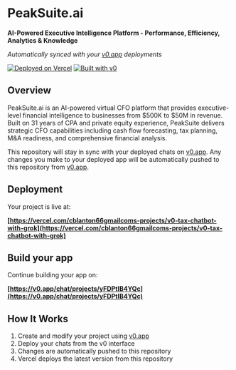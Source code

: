 # PeakSuite.ai

**AI-Powered Executive Intelligence Platform - Performance, Efficiency, Analytics & Knowledge**

*Automatically synced with your [v0.app](https://v0.app) deployments*

[![Deployed on Vercel](https://img.shields.io/badge/Deployed%20on-Vercel-black?style=for-the-badge&logo=vercel)](https://vercel.com/cblanton66gmailcoms-projects/v0-tax-chatbot-with-grok)
[![Built with v0](https://img.shields.io/badge/Built%20with-v0.app-black?style=for-the-badge)](https://v0.app/chat/projects/yFDPtIB4YQc)

## Overview

PeakSuite.ai is an AI-powered virtual CFO platform that provides executive-level financial intelligence to businesses from $500K to $50M in revenue. Built on 31 years of CPA and private equity experience, PeakSuite delivers strategic CFO capabilities including cash flow forecasting, tax planning, M&A readiness, and comprehensive financial analysis.

This repository will stay in sync with your deployed chats on [v0.app](https://v0.app).
Any changes you make to your deployed app will be automatically pushed to this repository from [v0.app](https://v0.app).

## Deployment

Your project is live at:

**[https://vercel.com/cblanton66gmailcoms-projects/v0-tax-chatbot-with-grok](https://vercel.com/cblanton66gmailcoms-projects/v0-tax-chatbot-with-grok)**

## Build your app

Continue building your app on:

**[https://v0.app/chat/projects/yFDPtIB4YQc](https://v0.app/chat/projects/yFDPtIB4YQc)**

## How It Works

1. Create and modify your project using [v0.app](https://v0.app)
2. Deploy your chats from the v0 interface
3. Changes are automatically pushed to this repository
4. Vercel deploys the latest version from this repository
